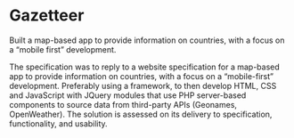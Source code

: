 # Gazetteer
Built a map-based app to provide information on countries, with a focus on a “mobile first” development.  

The specification was to reply to a website specification for a map-based app to provide information on countries, with a focus on a “mobile-first” development. Preferably using a framework, to then develop HTML, CSS and JavaScript with JQuery modules that use PHP server-based components to source data from third-party APIs (Geonames, OpenWeather). The solution is assessed on its delivery to specification, functionality, and usability.

